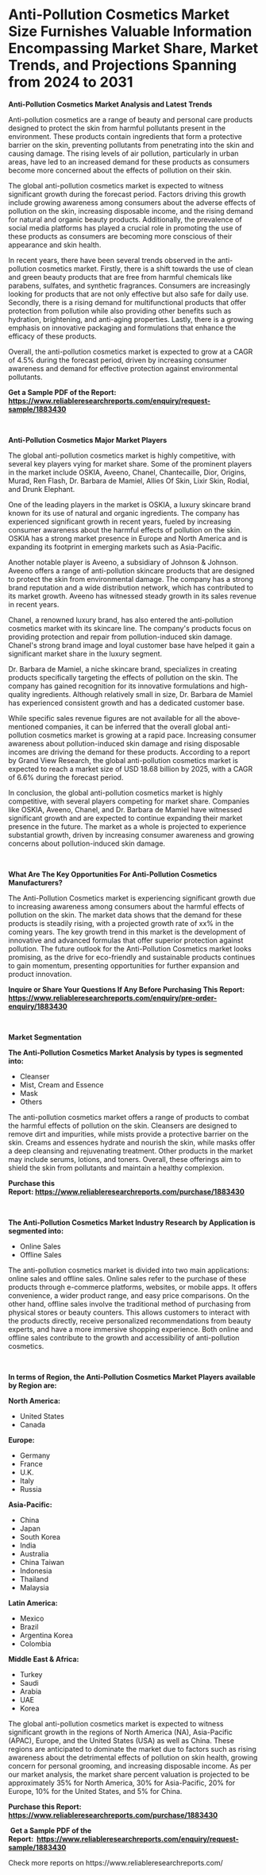 <p><h1>Anti-Pollution Cosmetics Market Size Furnishes Valuable Information Encompassing Market Share, Market Trends, and Projections Spanning from 2024 to 2031</h1></p><p><strong>Anti-Pollution Cosmetics Market Analysis and Latest Trends</strong></p>
<p><p>Anti-pollution cosmetics are a range of beauty and personal care products designed to protect the skin from harmful pollutants present in the environment. These products contain ingredients that form a protective barrier on the skin, preventing pollutants from penetrating into the skin and causing damage. The rising levels of air pollution, particularly in urban areas, have led to an increased demand for these products as consumers become more concerned about the effects of pollution on their skin.</p><p>The global anti-pollution cosmetics market is expected to witness significant growth during the forecast period. Factors driving this growth include growing awareness among consumers about the adverse effects of pollution on the skin, increasing disposable income, and the rising demand for natural and organic beauty products. Additionally, the prevalence of social media platforms has played a crucial role in promoting the use of these products as consumers are becoming more conscious of their appearance and skin health.</p><p>In recent years, there have been several trends observed in the anti-pollution cosmetics market. Firstly, there is a shift towards the use of clean and green beauty products that are free from harmful chemicals like parabens, sulfates, and synthetic fragrances. Consumers are increasingly looking for products that are not only effective but also safe for daily use. Secondly, there is a rising demand for multifunctional products that offer protection from pollution while also providing other benefits such as hydration, brightening, and anti-aging properties. Lastly, there is a growing emphasis on innovative packaging and formulations that enhance the efficacy of these products.</p><p>Overall, the anti-pollution cosmetics market is expected to grow at a CAGR of 4.5% during the forecast period, driven by increasing consumer awareness and demand for effective protection against environmental pollutants.</p></p>
<p><strong>Get a Sample PDF of the Report:&nbsp; <a href="https://www.reliableresearchreports.com/enquiry/request-sample/1883430">https://www.reliableresearchreports.com/enquiry/request-sample/1883430</a></strong></p>
<p>&nbsp;</p>
<p><strong>Anti-Pollution Cosmetics Major Market Players</strong></p>
<p><p>The global anti-pollution cosmetics market is highly competitive, with several key players vying for market share. Some of the prominent players in the market include OSKIA, Aveeno, Chanel, Chantecaille, Dior, Origins, Murad, Ren Flash, Dr. Barbara de Mamiel, Allies Of Skin, Lixir Skin, Rodial, and Drunk Elephant.</p><p>One of the leading players in the market is OSKIA, a luxury skincare brand known for its use of natural and organic ingredients. The company has experienced significant growth in recent years, fueled by increasing consumer awareness about the harmful effects of pollution on the skin. OSKIA has a strong market presence in Europe and North America and is expanding its footprint in emerging markets such as Asia-Pacific.</p><p>Another notable player is Aveeno, a subsidiary of Johnson & Johnson. Aveeno offers a range of anti-pollution skincare products that are designed to protect the skin from environmental damage. The company has a strong brand reputation and a wide distribution network, which has contributed to its market growth. Aveeno has witnessed steady growth in its sales revenue in recent years.</p><p>Chanel, a renowned luxury brand, has also entered the anti-pollution cosmetics market with its skincare line. The company's products focus on providing protection and repair from pollution-induced skin damage. Chanel's strong brand image and loyal customer base have helped it gain a significant market share in the luxury segment.</p><p>Dr. Barbara de Mamiel, a niche skincare brand, specializes in creating products specifically targeting the effects of pollution on the skin. The company has gained recognition for its innovative formulations and high-quality ingredients. Although relatively small in size, Dr. Barbara de Mamiel has experienced consistent growth and has a dedicated customer base.</p><p>While specific sales revenue figures are not available for all the above-mentioned companies, it can be inferred that the overall global anti-pollution cosmetics market is growing at a rapid pace. Increasing consumer awareness about pollution-induced skin damage and rising disposable incomes are driving the demand for these products. According to a report by Grand View Research, the global anti-pollution cosmetics market is expected to reach a market size of USD 18.68 billion by 2025, with a CAGR of 6.6% during the forecast period.</p><p>In conclusion, the global anti-pollution cosmetics market is highly competitive, with several players competing for market share. Companies like OSKIA, Aveeno, Chanel, and Dr. Barbara de Mamiel have witnessed significant growth and are expected to continue expanding their market presence in the future. The market as a whole is projected to experience substantial growth, driven by increasing consumer awareness and growing concerns about pollution-induced skin damage.</p></p>
<p>&nbsp;</p>
<p><strong>What Are The Key Opportunities For Anti-Pollution Cosmetics Manufacturers?</strong></p>
<p><p>The Anti-Pollution Cosmetics market is experiencing significant growth due to increasing awareness among consumers about the harmful effects of pollution on the skin. The market data shows that the demand for these products is steadily rising, with a projected growth rate of xx% in the coming years. The key growth trend in this market is the development of innovative and advanced formulas that offer superior protection against pollution. The future outlook for the Anti-Pollution Cosmetics market looks promising, as the drive for eco-friendly and sustainable products continues to gain momentum, presenting opportunities for further expansion and product innovation.</p></p>
<p><strong>Inquire or Share Your Questions If Any Before Purchasing This Report: <a href="https://www.reliableresearchreports.com/enquiry/pre-order-enquiry/1883430">https://www.reliableresearchreports.com/enquiry/pre-order-enquiry/1883430</a></strong></p>
<p>&nbsp;</p>
<p><strong>Market Segmentation</strong></p>
<p><strong>The Anti-Pollution Cosmetics Market Analysis by types is segmented into:</strong></p>
<p><ul><li>Cleanser</li><li>Mist, Cream and Essence</li><li>Mask</li><li>Others</li></ul></p>
<p><p>The anti-pollution cosmetics market offers a range of products to combat the harmful effects of pollution on the skin. Cleansers are designed to remove dirt and impurities, while mists provide a protective barrier on the skin. Creams and essences hydrate and nourish the skin, while masks offer a deep cleansing and rejuvenating treatment. Other products in the market may include serums, lotions, and toners. Overall, these offerings aim to shield the skin from pollutants and maintain a healthy complexion.</p></p>
<p><strong>Purchase this Report:&nbsp;<a href="https://www.reliableresearchreports.com/purchase/1883430">https://www.reliableresearchreports.com/purchase/1883430</a></strong></p>
<p>&nbsp;</p>
<p><strong>The Anti-Pollution Cosmetics Market Industry Research by Application is segmented into:</strong></p>
<p><ul><li>Online Sales</li><li>Offline Sales</li></ul></p>
<p><p>The anti-pollution cosmetics market is divided into two main applications: online sales and offline sales. Online sales refer to the purchase of these products through e-commerce platforms, websites, or mobile apps. It offers convenience, a wider product range, and easy price comparisons. On the other hand, offline sales involve the traditional method of purchasing from physical stores or beauty counters. This allows customers to interact with the products directly, receive personalized recommendations from beauty experts, and have a more immersive shopping experience. Both online and offline sales contribute to the growth and accessibility of anti-pollution cosmetics.</p></p>
<p>&nbsp;</p>
<p><strong>In terms of Region, the Anti-Pollution Cosmetics Market Players available by Region are:</strong></p>
<p>
    <p> <strong> North America: </strong>
        <ul>
            <li>United States</li>
            <li>Canada</li>
        </ul>
        </p> 
    <p> <strong> Europe: </strong>
        <ul>
            <li>Germany</li>
            <li>France</li>
            <li>U.K.</li>
            <li>Italy</li>
            <li>Russia</li>
        </ul>
        </p> 
    <p> <strong> Asia-Pacific: </strong>
        <ul>
            <li>China</li>
            <li>Japan</li>
            <li>South Korea</li>
            <li>India</li>
            <li>Australia</li>
            <li>China Taiwan</li>
            <li>Indonesia</li>
            <li>Thailand</li>
            <li>Malaysia</li>
        </ul>
        </p> 
    <p> <strong> Latin America: </strong>
        <ul>
            <li>Mexico</li>
            <li>Brazil</li>
            <li>Argentina Korea</li>
            <li>Colombia</li>
        </ul>
        </p> 
    <p> <strong> Middle East & Africa: </strong>
        <ul>
            <li>Turkey</li>
            <li>Saudi</li>
            <li>Arabia</li>
            <li>UAE</li>
            <li>Korea</li>
        </ul>
    </p>
    </p>
<p><p>The global anti-pollution cosmetics market is expected to witness significant growth in the regions of North America (NA), Asia-Pacific (APAC), Europe, and the United States (USA) as well as China. These regions are anticipated to dominate the market due to factors such as rising awareness about the detrimental effects of pollution on skin health, growing concern for personal grooming, and increasing disposable income. As per our market analysis, the market share percent valuation is projected to be approximately 35% for North America, 30% for Asia-Pacific, 20% for Europe, 10% for the United States, and 5% for China.</p></p>
<p><strong>Purchase this Report: <a href="https://www.reliableresearchreports.com/purchase/1883430">https://www.reliableresearchreports.com/purchase/1883430</a></strong></p>
<p>&nbsp;<strong>Get a Sample PDF of the Report:&nbsp;&nbsp;<a href="https://www.reliableresearchreports.com/enquiry/request-sample/1883430">https://www.reliableresearchreports.com/enquiry/request-sample/1883430</a></strong></p>
<p><strong></strong></p>
<p>Check more reports on https://www.reliableresearchreports.com/</p>